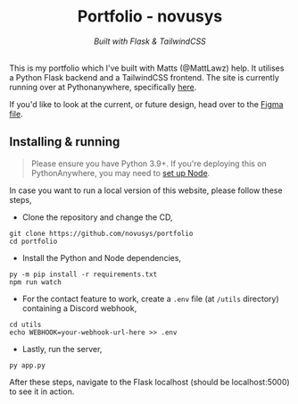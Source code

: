 <div align="center">
    <h1>Portfolio - novusys</h1>
    <i>
        Built with Flask & TailwindCSS
    </i>
</div>
<br>

This is my portfolio which I've built with Matts (@MattLawz) help. It utilises a Python Flask backend and a TailwindCSS
frontend. The site is currently running over at Pythonanywhere, specifically [here](https://novusys.pythonanywhere.com/).

If you'd like to look at the current, or future design, head over to the 
[Figma file](https://www.figma.com/file/MP9zPKn8kt8E2fD18oOiKP/portfolio-novu).



## Installing & running

> Please ensure you have Python 3.9+.
> If you're deploying this on PythonAnywhere, you may need to [set up Node](https://help.pythonanywhere.com/pages/Node/).

In case you want to run a local version of this website, please follow these steps,

- Clone the repository and change the CD,
```
git clone https://github.com/novusys/portfolio
cd portfolio
```

- Install the Python and Node dependencies,
```
py -m pip install -r requirements.txt
npm run watch
```

- For the contact feature to work, create a `.env` file (at `/utils` directory) containing a Discord webhook,
```
cd utils
echo WEBHOOK=your-webhook-url-here >> .env
```

- Lastly, run the server,
```
py app.py
```

After these steps, navigate to the Flask localhost (should be localhost:5000) to see it in action.